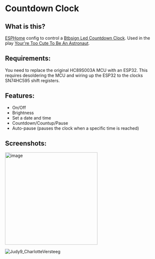 # Countdown Clock

## What is this?
[ESPHome](https://esphome.io/) config to control a [Btbsign Led Countdown Clock](https://www.aliexpress.us/item/2251832769296171.html).
Used in the play [Your're Too Cute To Be An Astronaut](https://www.cuteastronaut.com/).

## Requirements:
You need to replace the original HC89S003A MCU with an ESP32. This requires desoldering the MCU and wiring up the ESP32 to the clocks SN74HC595 shift registers.

## Features:
- On/Off
- Brightness
- Set a date and time
- Countdown/Countup/Pause
- Auto-pause (pauses the clock when a specific time is reached)

## Screenshots:
<img width="304" alt="image" src="https://user-images.githubusercontent.com/2332647/226678937-ab518dfd-5eb9-4313-aebd-74ae6788bb5a.png">

![Judy9_CharlotteVersteeg](https://user-images.githubusercontent.com/2332647/226687614-4ff302a7-f428-46ef-9946-e2c79fc417e4.jpg)
